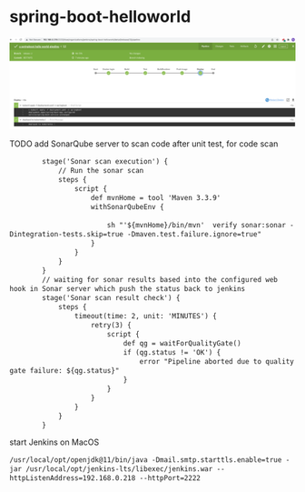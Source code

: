 # spring-boot-helloworld



[![Jenkins](/pictures/jenkinsPipeline.png "Jenkins, pipeline for Springboot")](https://github.com/ShengzhenFu/spring-boot-helloworld/blob/main/pictures/jenkinsPipeline.png)


TODO
add SonarQube server to scan code after unit test, for code scan

```
        stage('Sonar scan execution') {
            // Run the sonar scan
            steps {
                script {
                    def mvnHome = tool 'Maven 3.3.9'
                    withSonarQubeEnv {

                        sh "'${mvnHome}/bin/mvn'  verify sonar:sonar -Dintegration-tests.skip=true -Dmaven.test.failure.ignore=true"
                    }
                }
            }
        }
        // waiting for sonar results based into the configured web hook in Sonar server which push the status back to jenkins
        stage('Sonar scan result check') {
            steps {
                timeout(time: 2, unit: 'MINUTES') {
                    retry(3) {
                        script {
                            def qg = waitForQualityGate()
                            if (qg.status != 'OK') {
                                error "Pipeline aborted due to quality gate failure: ${qg.status}"
                            }
                        }
                    }
                }
            }
        }
```


start Jenkins on MacOS
```
/usr/local/opt/openjdk@11/bin/java -Dmail.smtp.starttls.enable=true -jar /usr/local/opt/jenkins-lts/libexec/jenkins.war --httpListenAddress=192.168.0.218 --httpPort=2222
```